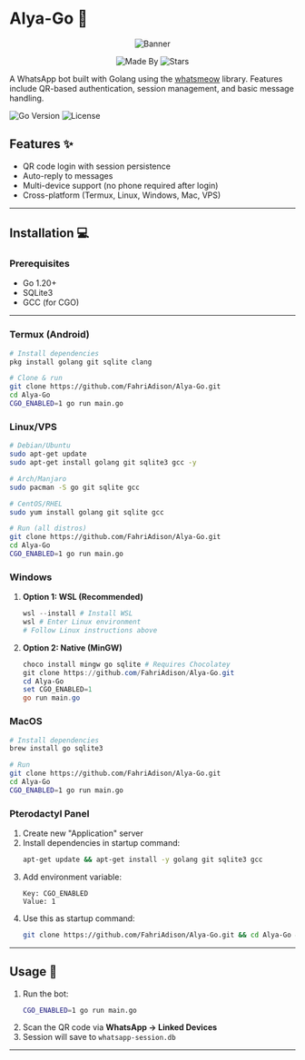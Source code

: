 # Alya-Go 🤖

<div align="center">
  <img src="https://encrypted-tbn0.gstatic.com/images?q=tbn:ANd9GcTmLTDVt8C5Bpe7atTmZJpl3AiOUGQbBArv-FL8wnx72BauhhDnAQqNX30z&s=10" alt="Banner">
  <br>
  
  ![Made By](https://img.shields.io/badge/Made_By-Papah--Chan-blueviolet)
  ![Stars](https://img.shields.io/badge/Don't_Forget_To-⭐_Give_Stars!-yellow)

</div>

A WhatsApp bot built with Golang using the [whatsmeow](https://github.com/tulir/whatsmeow) library. Features include QR-based authentication, session management, and basic message handling.

![Go Version](https://img.shields.io/badge/Go-1.20%2B-blue)
![License](https://img.shields.io/badge/License-MIT-green)

## Features ✨
- QR code login with session persistence
- Auto-reply to messages
- Multi-device support (no phone required after login)
- Cross-platform (Termux, Linux, Windows, Mac, VPS)

---

## Installation 💻

### **Prerequisites**
- Go 1.20+
- SQLite3
- GCC (for CGO)

---

### **Termux (Android)**
```bash
# Install dependencies
pkg install golang git sqlite clang

# Clone & run
git clone https://github.com/FahriAdison/Alya-Go.git
cd Alya-Go
CGO_ENABLED=1 go run main.go
```

### **Linux/VPS**
```bash
# Debian/Ubuntu
sudo apt-get update
sudo apt-get install golang git sqlite3 gcc -y

# Arch/Manjaro
sudo pacman -S go git sqlite gcc

# CentOS/RHEL
sudo yum install golang git sqlite gcc

# Run (all distros)
git clone https://github.com/FahriAdison/Alya-Go.git
cd Alya-Go
CGO_ENABLED=1 go run main.go
```

### **Windows**
1. **Option 1: WSL (Recommended)**
   ```powershell
   wsl --install # Install WSL
   wsl # Enter Linux environment
   # Follow Linux instructions above
   ```

2. **Option 2: Native (MinGW)**
   ```powershell
   choco install mingw go sqlite # Requires Chocolatey
   git clone https://github.com/FahriAdison/Alya-Go.git
   cd Alya-Go
   set CGO_ENABLED=1
   go run main.go
   ```

### **MacOS**
```bash
# Install dependencies
brew install go sqlite3

# Run
git clone https://github.com/FahriAdison/Alya-Go.git
cd Alya-Go
CGO_ENABLED=1 go run main.go
```

### **Pterodactyl Panel**
1. Create new "Application" server
2. Install dependencies in startup command:
   ```bash
   apt-get update && apt-get install -y golang git sqlite3 gcc
   ```
3. Add environment variable:
   ```
   Key: CGO_ENABLED
   Value: 1
   ```
4. Use this as startup command:
   ```bash
   git clone https://github.com/FahriAdison/Alya-Go.git && cd Alya-Go && go run main.go
   ```

---

## Usage 🚀
1. Run the bot:
   ```bash
   CGO_ENABLED=1 go run main.go
   ```
2. Scan the QR code via **WhatsApp → Linked Devices**
3. Session will save to `whatsapp-session.db`

---
